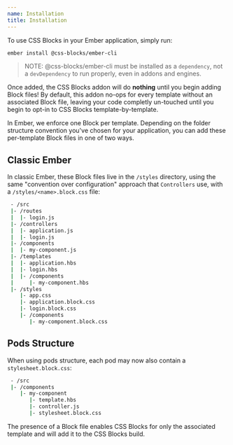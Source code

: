 ```yaml
---
name: Installation
title: Installation
---
```


To use CSS Blocks in your Ember application, simply run:

```bash
ember install @css-blocks/ember-cli
```

> NOTE: @css-blocks/ember-cli must be installed as a `dependency`, not a `devDependency` to run properly, even in addons and engines.

Once added, the CSS Blocks addon will do **nothing** until you begin adding Block files! By default, this addon no-ops for every template without an associated Block file, leaving your code completly un-touched until you begin to opt-in to CSS Blocks template-by-template.

In Ember, we enforce one Block per template. Depending on the folder structure convention you've chosen for your application, you can add these per-template Block files in one of two ways.

## Classic Ember
In classic Ember, these Block files live in the `/styles` directory, using the same "convention over configuration" approach that `Controllers` use, with a `/styles/<name>.block.css` file:

```bash
 - /src
 |- /routes
 |  |- login.js
 |- /controllers
 |  |- application.js
 |  |- login.js
 |- /components
 |  |- my-component.js
 |- /templates
 |  |- application.hbs
 |  |- login.hbs
 |  |- /components
 |     |- my-component.hbs
 |- /styles
    |- app.css
    |- application.block.css
    |- login.block.css
    |- /components
       |- my-component.block.css
```

## Pods Structure
When using pods structure, each pod may now also contain a `stylesheet.block.css`:

```bash
 - /src
 |- /components
    |- my-component
       |- template.hbs
       |- controller.js
       |- stylesheet.block.css
```

The presence of a Block file enables CSS Blocks for only the associated template and will add it to the CSS Blocks build.
